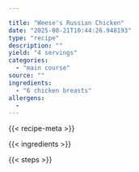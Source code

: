 ```yaml
---

title: "Weese's Russian Chicken"
date: "2025-08-21T10:44:26.948193"
type: "recipe"
description: ""
yield: "4 servings"
categories:
  - "main course"
source: ""
ingredients:
  - "6 chicken breasts"
allergens:
  - 
---
```


{{< recipe-meta >}}

{{< ingredients >}}

{{< steps >}}
